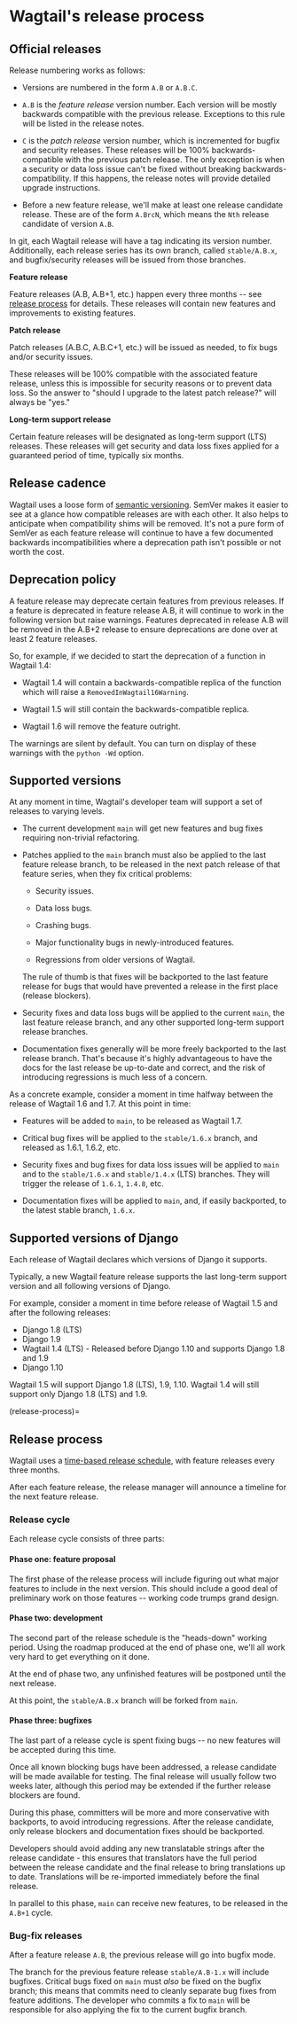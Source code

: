 # Wagtail's release process

## Official releases

Release numbering works as follows:

-   Versions are numbered in the form `A.B` or `A.B.C`.

-   `A.B` is the _feature release_ version number. Each version will be mostly
    backwards compatible with the previous release. Exceptions to this rule will
    be listed in the release notes.

-   `C` is the _patch release_ version number, which is incremented for bugfix
    and security releases. These releases will be 100% backwards-compatible with
    the previous patch release. The only exception is when a security or data
    loss issue can't be fixed without breaking backwards-compatibility. If this
    happens, the release notes will provide detailed upgrade instructions.

-   Before a new feature release, we'll make at least one release candidate
    release. These are of the form `A.BrcN`, which means the
    `Nth` release candidate of version `A.B`.

In git, each Wagtail release will have a tag indicating its version number.
Additionally, each release series has its
own branch, called `stable/A.B.x`, and bugfix/security releases will be
issued from those branches.

**Feature release**

Feature releases (A.B, A.B+1, etc.) happen every three months
-- see [release process](release-process) for details. These releases will contain new
features and improvements to existing features.

**Patch release**

Patch releases (A.B.C, A.B.C+1, etc.) will be issued as needed, to fix
bugs and/or security issues.

These releases will be 100% compatible with the associated feature release,
unless this is impossible for security reasons or to prevent data loss.
So the answer to "should I upgrade to the latest patch release?" will always
be "yes."

**Long-term support release**

Certain feature releases will be designated as long-term support (LTS)
releases. These releases will get security and data loss fixes applied for
a guaranteed period of time, typically six months.

## Release cadence

Wagtail uses a loose form of [semantic versioning](https://semver.org/).
SemVer makes it easier to see at a glance how compatible releases are with each
other. It also helps to anticipate when compatibility shims will be removed.
It's not a pure form of SemVer as each feature release will continue to have a
few documented backwards incompatibilities where a deprecation path isn't
possible or not worth the cost.

## Deprecation policy

A feature release may deprecate certain features from previous releases. If a
feature is deprecated in feature release A.B, it will continue to work in
the following version but raise warnings. Features deprecated in release A.B
will be removed in the A.B+2 release to ensure deprecations are done
over at least 2 feature releases.

So, for example, if we decided to start the deprecation of a function in
Wagtail 1.4:

-   Wagtail 1.4 will contain a backwards-compatible replica of the function which
    will raise a `RemovedInWagtail16Warning`.

-   Wagtail 1.5 will still contain the backwards-compatible replica.

-   Wagtail 1.6 will remove the feature outright.

The warnings are silent by default. You can turn on display of these warnings
with the `python -Wd` option.

## Supported versions

At any moment in time, Wagtail's developer team will support a set of releases to
varying levels.

-   The current development `main` will get new features and bug fixes
    requiring non-trivial refactoring.

-   Patches applied to the `main` branch must also be applied to the last feature
    release branch, to be released in the next patch release of that feature
    series, when they fix critical problems:

    -   Security issues.

    -   Data loss bugs.

    -   Crashing bugs.

    -   Major functionality bugs in newly-introduced features.

    -   Regressions from older versions of Wagtail.

    The rule of thumb is that fixes will be backported to the last feature
    release for bugs that would have prevented a release in the first place
    (release blockers).

-   Security fixes and data loss bugs will be applied to the current `main`, the
    last feature release branch, and any other supported long-term
    support release branches.

-   Documentation fixes generally will be more freely backported to the last
    release branch. That's because it's highly advantageous to have the docs for
    the last release be up-to-date and correct, and the risk of introducing
    regressions is much less of a concern.

As a concrete example, consider a moment in time halfway between the release of
Wagtail 1.6 and 1.7. At this point in time:

-   Features will be added to `main`, to be released as Wagtail 1.7.

-   Critical bug fixes will be applied to the `stable/1.6.x` branch, and
    released as 1.6.1, 1.6.2, etc.

-   Security fixes and bug fixes for data loss issues will be applied to
    `main` and to the `stable/1.6.x` and `stable/1.4.x` (LTS) branches.
    They will trigger the release of `1.6.1`, `1.4.8`, etc.

-   Documentation fixes will be applied to `main`, and, if easily backported, to
    the latest stable branch, `1.6.x`.

## Supported versions of Django

Each release of Wagtail declares which versions of Django it supports.

Typically, a new Wagtail feature release supports the last long-term support version and
all following versions of Django.

For example, consider a moment in time before release of Wagtail 1.5
and after the following releases:

-   Django 1.8 (LTS)
-   Django 1.9
-   Wagtail 1.4 (LTS) - Released before Django 1.10 and supports Django 1.8 and 1.9
-   Django 1.10

Wagtail 1.5 will support Django 1.8 (LTS), 1.9, 1.10.
Wagtail 1.4 will still support only Django 1.8 (LTS) and 1.9.

(release-process)=

## Release process

Wagtail uses a [time-based release schedule](https://github.com/wagtail/wagtail/wiki/Release-schedule),
with feature releases every three months.

After each feature release, the release manager will announce a timeline for
the next feature release.

### Release cycle

Each release cycle consists of three parts:

#### Phase one: feature proposal

The first phase of the release process will include figuring out what major
features to include in the next version. This should include a good deal of
preliminary work on those features -- working code trumps grand design.

#### Phase two: development

The second part of the release schedule is the "heads-down" working period.
Using the roadmap produced at the end of phase one, we'll all work very hard to
get everything on it done.

At the end of phase two, any unfinished features will be postponed until the
next release.

At this point, the `stable/A.B.x` branch will be forked from `main`.

#### Phase three: bugfixes

The last part of a release cycle is spent fixing bugs -- no new features will
be accepted during this time.

Once all known blocking bugs have been addressed, a release candidate will be
made available for testing. The final release will usually follow two weeks later,
although this period may be extended if the further release blockers are found.

During this phase, committers will be more and more conservative with
backports, to avoid introducing regressions. After the release candidate, only
release blockers and documentation fixes should be backported.

Developers should avoid adding any new translatable strings after the release
candidate - this ensures that translators have the full period between the release
candidate and the final release to bring translations up to date. Translations
will be re-imported immediately before the final release.

In parallel to this phase, `main` can receive new features, to be released
in the `A.B+1` cycle.

### Bug-fix releases

After a feature release `A.B`, the previous release will go into bugfix
mode.

The branch for the previous feature release `stable/A.B-1.x` will
include bugfixes. Critical bugs fixed on `main` must _also_ be fixed on the
bugfix branch; this means that commits need to cleanly separate bug fixes from
feature additions. The developer who commits a fix to `main` will be
responsible for also applying the fix to the current bugfix branch.
